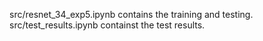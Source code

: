 src/resnet_34_exp5.ipynb contains the training and testing. 
src/test_results.ipynb containst the test results. 
